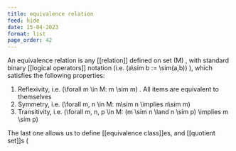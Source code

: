 ```yaml
---
title: equivalence relation
feed: hide
date: 15-04-2023
format: list
page_order: 42
---
```



An equivalence relation is any [[relation]] defined on set  \(M\) , with standard binary [[logical operators]] notation (i.e.  \(a\sim b := \sim(a,b)\) ), which satisfies the following properties:

1. Reflexivity, i.e.  \(\forall m \in M: m \sim m\) . All items are equivalent to themselves
2. Symmetry, i.e.  \(\forall m, n \in M: m\sim n \implies n\sim m\) 
3. Transitivity, i.e.  \(\forall m, n, p \in M: (m \sim n \land n  \sim p) \implies m \sim p\) 

The last one allows us to define [[equivalence class]]es, and [[quotient set]]s \(